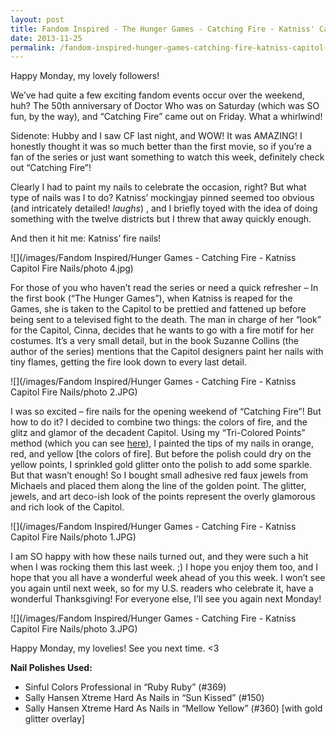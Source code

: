 ```yaml
---
layout: post
title: Fandom Inspired - The Hunger Games - Catching Fire - Katniss' Capitol Fire Nails
date: 2013-11-25
permalink: /fandom-inspired-hunger-games-catching-fire-katniss-capitol-fire-nails/
---
```


Happy Monday, my lovely followers!

We’ve had quite a few exciting fandom events occur over the weekend, huh? The 50th anniversary of Doctor Who was on Saturday (which was SO fun, by the way), and “Catching Fire” came out on Friday. What a whirlwind!

Sidenote: Hubby and I saw CF last night, and WOW! It was AMAZING! I honestly thought it was so much better than the first movie, so if you’re a fan of the series or just want something to watch this week, definitely check out “Catching Fire”!

Clearly I had to paint my nails to celebrate the occasion, right? But what type of nails was I to do? Katniss’ mockingjay pinned seemed too obvious (and intricately detailed! *laughs*) , and I briefly toyed with the idea of doing something with the twelve districts but I threw that away quickly enough.

And then it hit me: Katniss’ fire nails!

![](/images/Fandom Inspired/Hunger Games - Catching Fire - Katniss Capitol Fire Nails/photo 4.jpg)

For those of you who haven’t read the series or need a quick refresher – In the first book (“The Hunger Games”), when Katniss is reaped for the Games, she is taken to the Capitol to be prettied and fattened up before being sent to a televised fight to the death. The man in charge of her “look” for the Capitol, Cinna, decides that he wants to go with a fire motif for her costumes. It’s a very small detail, but in the book Suzanne Collins (the author of the series) mentions that the Capitol designers paint her nails with tiny flames, getting the fire look down to every last detail.

![](/images/Fandom Inspired/Hunger Games - Catching Fire - Katniss Capitol Fire Nails/photo 2.JPG)

I was so excited – fire nails for the opening weekend of “Catching Fire”! But how to do it? I decided to combine two things: the colors of fire, and the glitz and glamor of the decadent Capitol. Using my “Tri-Colored Points” method (which you can see [here](http://nailsfornickels.com/tutorial-tri-colored-points/)), I painted the tips of my nails in orange, red, and yellow [the colors of fire]. But before the polish could dry on the yellow points, I sprinkled gold glitter onto the polish to add some sparkle. But that wasn’t enough! So I bought  small adhesive red faux jewels from Michaels and placed them along the line of the golden point. The glitter, jewels, and art deco-ish look of the points represent the overly glamorous and rich look of the Capitol.

![](/images/Fandom Inspired/Hunger Games - Catching Fire - Katniss Capitol Fire Nails/photo 1.JPG)

I am SO happy with how these nails turned out, and they were such a hit when I was rocking them this last week. ;) I hope you enjoy them too, and I hope that you all have a wonderful week ahead of you this week. I won’t see you again until next week, so for my U.S. readers who celebrate it, have a wonderful Thanksgiving! For everyone else, I’ll see you again next Monday!

![](/images/Fandom Inspired/Hunger Games - Catching Fire - Katniss Capitol Fire Nails/photo 3.JPG)

Happy Monday, my lovelies! See you next time. <3

**Nail Polishes Used:**

- Sinful Colors Professional in “Ruby Ruby” (#369)
- Sally Hansen Xtreme Hard As Nails in “Sun Kissed” (#150)
- Sally Hansen Xtreme Hard As Nails in “Mellow Yellow” (#360) [with gold glitter overlay]